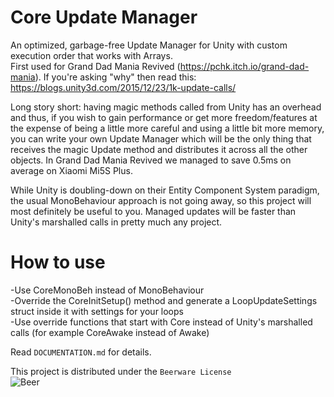 # Core Update Manager

An optimized, garbage-free Update Manager for Unity with custom execution order that works with Arrays.  
First used for Grand Dad Mania Revived (https://pchk.itch.io/grand-dad-mania). If you're asking "why" then read this: https://blogs.unity3d.com/2015/12/23/1k-update-calls/

Long story short: having magic methods called from Unity has an overhead and thus, if you wish to gain performance or get more freedom/features at the expense of being a little more careful and using a little bit more memory, you can write your own Update Manager which will be the only thing that receives the magic Update method and distributes it across all the other objects. In Grand Dad Mania Revived we managed to save 0.5ms on average on Xiaomi Mi5S Plus.

While Unity is doubling-down on their Entity Component System paradigm, the usual MonoBehaviour approach is not going away, so this project will most definitely be useful to you. Managed updates will be faster than Unity's marshalled calls in pretty much any project.

# How to use
  -Use CoreMonoBeh instead of MonoBehaviour  
  -Override the CoreInitSetup() method and generate a LoopUpdateSettings struct inside it with settings for your loops  
  -Use override functions that start with Core instead of Unity's marshalled calls (for example CoreAwake instead of Awake)  

Read ```DOCUMENTATION.md``` for details.

This project is distributed under the ```Beerware License```  
![Beer](https://habrastorage.org/getpro/geektimes/post_images/78f/720/c75/78f720c75de7b8828353bc0cf8a254c4.png)
